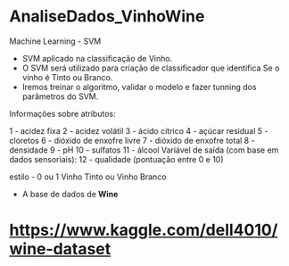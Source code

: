# AnaliseDados_VinhoWine

 Machine Learning - SVM
 
 * SVM aplicado na classificação de Vinho.
* O SVM será utilizado para criação de classificador que identifica Se o vinho é Tinto ou Branco.
* Iremos treinar o algoritmo, validar o modelo e fazer tunning dos parâmetros do SVM.


Informações sobre atributos:

1 - acidez fixa 2 - acidez volátil 3 - ácido cítrico 4 - açúcar residual 5 - cloretos 6 - dióxido de enxofre livre 7 - dióxido de enxofre total 8 - densidade 9 - pH 10 - sulfatos 11 - álcool Variável de saída (com base em dados sensoriais): 12 - qualidade (pontuação entre 0 e 10)

estilo - 0 ou 1 Vinho Tinto ou Vinho Branco


- A base de dados de **Wine**

# https://www.kaggle.com/dell4010/wine-dataset
